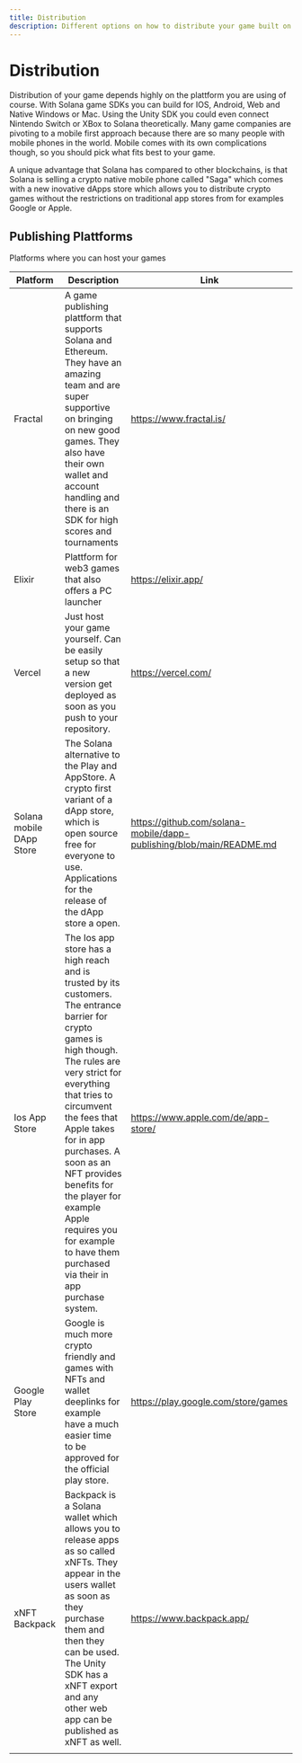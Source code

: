 ```yaml
---
title: Distribution
description: Different options on how to distribute your game built on Solana
---
```


# Distribution

Distribution of your game depends highly on the plattform you are using of course. With Solana game SDKs you can build for IOS, Android, Web and Native Windows or Mac. Using the Unity SDK you could even connect Nintendo Switch or XBox to Solana theoretically. Many game companies are pivoting to a mobile first approach because there are so many people with mobile phones in the world. Mobile comes with its own complications though, so you should pick what fits best to your game.  

A unique advantage that Solana has compared to other blockchains, is that Solana is selling a crypto native mobile phone called "Saga" which comes with a new inovative dApps store which allows you to distribute crypto games without the restrictions on traditional app stores from for examples Google or Apple. 

## Publishing Plattforms

Platforms where you can host your games

| Platform | Description | Link |
| --- | --- | --- |
| Fractal | A game publishing plattform that supports Solana and Ethereum. They have an amazing team and are super supportive on bringing on new good games. They also have their own wallet and account handling and there is an SDK for high scores and tournaments  | https://www.fractal.is/ |
| Elixir | Plattform for web3 games that also offers a PC launcher | https://elixir.app/ |
| Vercel | Just host your game yourself. Can be easily setup so that a new version get deployed as soon as you push to your repository.  | https://vercel.com/ |
| Solana mobile DApp Store | The Solana alternative to the Play and AppStore. A crypto first variant of a dApp store, which is open source free for everyone to use. Applications for the release of the dApp store a open. | https://github.com/solana-mobile/dapp-publishing/blob/main/README.md |
| Ios App Store | The Ios app store has a high reach and is trusted by its customers. The entrance barrier for crypto games is high though. The rules are very strict for everything that tries to circumvent the fees that Apple takes for in app purchases. A soon as an NFT provides benefits for the player for example Apple requires you for example to have them purchased via their in app purchase system.  | https://www.apple.com/de/app-store/ |
| Google Play Store | Google is much more crypto friendly and games with NFTs and wallet deeplinks for example have a much easier time to be approved for the official play store.  | https://play.google.com/store/games |
| xNFT Backpack | Backpack is a Solana wallet which allows you to release apps as so called xNFTs. They appear in the users wallet as soon as they purchase them and then they can be used. The Unity SDK has a xNFT export and any other web app can be published as xNFT as well. | https://www.backpack.app/ |
|  |  |  |
